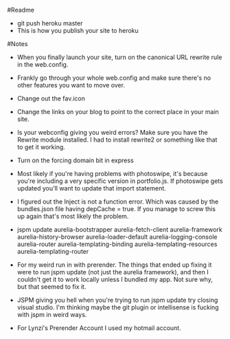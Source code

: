 #Readme

-   git push heroku master 
-   This is how you publish your site to heroku


#Notes
- When you finally launch your site, turn on the canonical URL rewrite rule in the web.config.

- Frankly go through your whole web.config and make sure there's no other features you want to move over.

- Change out the fav.icon

- Change the links on your blog to point to the correct place in your main site.

- Is your webconfig giving you weird errors?  Make sure you have the Rewrite module installed.  I had to install rewrite2 or something like that to get it working.

- Turn on the forcing domain bit in express

- Most likely if you're having problems with photoswipe, it's because you're including a very specific version in portfolio.js.  If photoswipe gets updated
you'll want to update that import statement.

- I figured out the Inject is not a function error.  Which was caused by the bundles.json file having depCache = true.  If you manage to screw this up again that's most likely the problem.

- jspm update aurelia-bootstrapper aurelia-fetch-client aurelia-framework aurelia-history-browser aurelia-loader-default aurelia-logging-console aurelia-router aurelia-templating-binding aurelia-templating-resources aurelia-templating-router

- For my weird run in with prerender.  The things that ended up fixing it were to run jspm update (not just the aurelia framework), and then I couldn't get it to work locally unless I bundled my app.  Not sure why, but that seemed to fix it.

- JSPM giving you hell when you're trying to run jspm update try closing visual studio.  I'm thinking maybe the git plugin or intellisense is fucking with jspm in weird ways. 

- For Lynzi's Prerender Account I used my hotmail account.